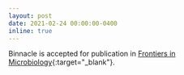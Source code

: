 ```yaml
---
layout: post
date: 2021-02-24 00:00:00-0400
inline: true
---
```


Binnacle is accepted for publication in [Frontiers in Microbiology](https://doi.org/10.3389/fmicb.2021.638561){:target="_blank"}.